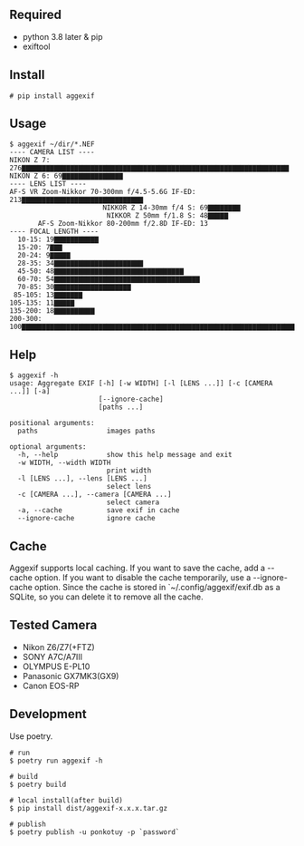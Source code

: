 ## Required
- python 3.8 later & pip
- exiftool

## Install
```
# pip install aggexif
```

## Usage
```
$ aggexif ~/dir/*.NEF
---- CAMERA LIST ----
NIKON Z 7: 276▇▇▇▇▇▇▇▇▇▇▇▇▇▇▇▇▇▇▇▇▇▇▇▇▇▇▇▇▇▇▇▇▇▇▇▇▇▇▇▇▇▇▇▇▇▇▇▇▇▇▇▇▇▇▇▇▇▇▇▇▇▇▇▇▇▇
NIKON Z 6: 69▇▇▇▇▇▇▇▇▇▇▇▇▇▇▇
---- LENS LIST ----
AF-S VR Zoom-Nikkor 70-300mm f/4.5-5.6G IF-ED: 213▇▇▇▇▇▇▇▇▇▇▇▇▇▇▇▇▇▇▇▇▇▇▇▇▇▇▇▇▇▇
                       NIKKOR Z 14-30mm f/4 S: 69▇▇▇▇▇▇▇▇
                        NIKKOR Z 50mm f/1.8 S: 48▇▇▇▇▇
       AF-S Zoom-Nikkor 80-200mm f/2.8D IF-ED: 13
---- FOCAL LENGTH ----
  10-15: 19▇▇▇▇▇▇▇▇▇▇▇
  15-20: 7▇▇▇
  20-24: 9▇▇▇▇▇
  28-35: 34▇▇▇▇▇▇▇▇▇▇▇▇▇▇▇▇▇▇▇▇▇▇
  45-50: 48▇▇▇▇▇▇▇▇▇▇▇▇▇▇▇▇▇▇▇▇▇▇▇▇▇▇▇▇▇▇▇▇
  60-70: 54▇▇▇▇▇▇▇▇▇▇▇▇▇▇▇▇▇▇▇▇▇▇▇▇▇▇▇▇▇▇▇▇▇▇▇▇
  70-85: 30▇▇▇▇▇▇▇▇▇▇▇▇▇▇▇▇▇▇▇
 85-105: 13▇▇▇▇▇▇▇
105-135: 11▇▇▇▇▇
135-200: 18▇▇▇▇▇▇▇▇▇▇
200-300: 100▇▇▇▇▇▇▇▇▇▇▇▇▇▇▇▇▇▇▇▇▇▇▇▇▇▇▇▇▇▇▇▇▇▇▇▇▇▇▇▇▇▇▇▇▇▇▇▇▇▇▇▇▇▇▇▇▇▇▇▇▇▇▇▇▇▇▇▇
```

## Help
```
$ aggexif -h
usage: Aggregate EXIF [-h] [-w WIDTH] [-l [LENS ...]] [-c [CAMERA ...]] [-a]
                      [--ignore-cache]
                      [paths ...]

positional arguments:
  paths                 images paths

optional arguments:
  -h, --help            show this help message and exit
  -w WIDTH, --width WIDTH
                        print width
  -l [LENS ...], --lens [LENS ...]
                        select lens
  -c [CAMERA ...], --camera [CAMERA ...]
                        select camera
  -a, --cache           save exif in cache
  --ignore-cache        ignore cache
```

## Cache
Aggexif supports local caching. If you want to save the cache, add a --cache option. If you want to disable the cache temporarily, use a --ignore-cache option. Since the cache is stored in `~/.config/aggexif/exif.db as a SQLite, so you can delete it to remove all the cache.

## Tested Camera
- Nikon Z6/Z7(+FTZ)
- SONY A7C/A7III
- OLYMPUS E-PL10
- Panasonic GX7MK3(GX9)
- Canon EOS-RP

## Development
Use poetry.

```
# run
$ poetry run aggexif -h

# build
$ poetry build

# local install(after build)
$ pip install dist/aggexif-x.x.x.tar.gz

# publish
$ poetry publish -u ponkotuy -p `password`
```
